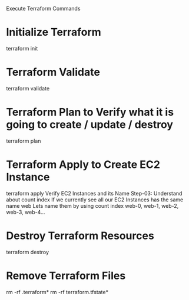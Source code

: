Execute Terraform Commands

# Initialize Terraform

terraform init

# Terraform Validate

terraform validate

# Terraform Plan to Verify what it is going to create / update / destroy

terraform plan

# Terraform Apply to Create EC2 Instance

terraform apply
Verify EC2 Instances and its Name
Step-03: Understand about count index
If we currently see all our EC2 Instances has the same name web
Lets name them by using count index web-0, web-1, web-2, web-3, web-4...

# Destroy Terraform Resources

terraform destroy

# Remove Terraform Files

rm -rf .terraform*
rm -rf terraform.tfstate*
